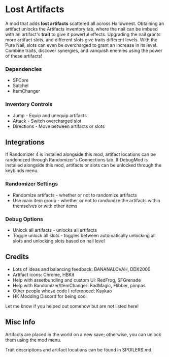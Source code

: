 # Lost Artifacts

A mod that adds **lost artifacts** scattered all across Hallownest. Obtaining an artifact unlocks the Artifacts inventory tab, where the nail can be imbued with an artifact's **trait** to give it powerful effects. Upgrading the nail grants more artifact slots, and different slots give traits different levels. With the Pure Nail, slots can even be overcharged to grant an increase in its level. Combine traits, discover synergies, and vanquish enemies using the power of these artifacts!

### Dependencies
- SFCore
- Satchel
- ItemChanger

### Inventory Controls
- Jump - Equip and unequip artifacts
- Attack - Switch overcharged slot
- Directions - Move between artifacts or slots

## Integrations

If Randomizer 4 is installed alongside this mod, artifact locations can be randomized through Randomizer's Connections tab. If DebugMod is installed alongside this mod, artifacts or slots can be unlocked through the keybinds menu.

### Randomizer Settings
- Randomize artifacts - whether or not to randomize artifacts
- Use main item group - whether or not to randomize the artifacts within themselves or with other items

### Debug Options
- Unlock all artifacts - unlocks all artifacts
- Toggle unlock all slots - toggles between automatically unlocking all slots and unlocking slots based on nail level

## Credits
- Lots of ideas and balancing feedback: BANANALOVAH, DDX2000
- Artifact icons: Chrome, HBKit
- Help with assetbundling and custom UI: RedFrog, SFGrenade
- Help with Randomizer/ItemChanger: BadMagic, Flibber, pimpas
- Other people whose code I referenced: Kaykao
- HK Modding Discord for being cool

Let me know if you helped out somehow but are not listed here!

## Misc Info

Artifacts are placed in the world on a new save; otherwise, you can unlock them using the mod menu.

Trait descriptions and artifact locations can be found in SPOILERS.md.